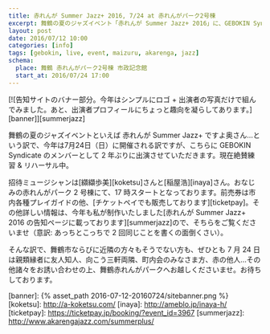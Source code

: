 ```yaml
---
title: 赤れんが Summer Jazz+ 2016, 7/24 at 赤れんがパーク2号棟 
excerpt: 舞鶴の夏のジャズイベント「赤れんが Summer Jazz+ 2016」に、GEBOKIN Syndicate のメンバーとして 2 年ぶりに出演いたします。ゲストは纐纈歩美さんと稲屋浩さん。赤れんがパーク 2 号棟にて 17 時スタートです。
layout: post
date: 2016/07/12 10:00
categories: [info]
tags: [gebokin, live, event, maizuru, akarenga, jazz]
schema:
  place: 舞鶴 赤れんがパーク2号棟 市政記念館
  start_at: 2016/07/24 17:00
---
```

[![告知サイトのバナー部分。今年はシンプルにロゴ + 出演者の写真だけで組んでみました。あと、出演者プロフィールにちょっと趣向を凝らしてあります。][banner]][summerjazz]

舞鶴の夏のジャズイベントといえば 赤れんが Summer Jazz+ ですよ奥さん…という訳で、今年は7月24日（日）に開催される訳ですが、こちらに GEBOKIN Syndicate のメンバーとして 2 年ぶりに出演させていただきます。現在絶賛練習 & リハーサル中。

招待ミュージシャンは[纐纈歩美][koketsu]さんと[稲屋浩][inaya]さん。おなじみの赤れんがパーク 2 号棟にて、17 時スタートとなっております。前売券は市内各種プレイガイドの他、[チケットペイでも販売しております][ticketpay]。その他詳しい情報は、今年も私が制作いたしました[赤れんが Summer Jazz+ 2016 の告知ページに載っております][summerjazz]ので、そちらをご覧くださいませ（意訳: あっちとこっちで 2 回同じことを書くの面倒くさい）。

そんな訳で、舞鶴市ならびに近隣の方々もそうでない方も、ぜひとも 7 月 24 日は親類縁者に友人知人、向こう三軒両隣、町内会のみなさま方、赤の他人…その他諸々をお誘い合わせの上、舞鶴赤れんがパークへお越しくださいませ。お待ちしております。


[banner]:  {% asset_path 2016-07-12-20160724/sitebanner.png %}
[koketsu]:    http://a-koketsu.com/
[inaya]:      http://ameblo.jp/inaya-h/
[ticketpay]:  https://ticketpay.jp/booking/?event_id=3967
[summerjazz]: http://www.akarengajazz.com/summerplus/
